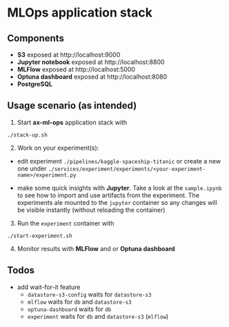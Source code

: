 # MLOps application stack

## Components

* **S3** exposed at http://localhost:9000
* **Jupyter notebook** exposed at http://localhost:8800
* **MLFlow** exposed at http://localhost:5000
* **Optuna dashboard** exposed at http://localhost:8080
* **PostgreSQL**


## Usage scenario (as intended)

1. Start **ax-ml-ops** application stack with
```
./stack-up.sh
```

2. Work on your experiment(s):

  * edit experiment `./pipelines/kaggle-spaceship-titanic` or create a new one under `./services/experiment/experiments/<your-experiment-name>/experiment.py`

  * make some quick insights with **Jupyter**. Take a look at the `sample.ipynb` to see how to import and use artifacts from the experiment. The experiments ale mounted to the `jupyter` container so any changes will be visible instantly (without reloading the container)

3. Run the `experiment` container with
```
./start-experiment.sh
```

4. Monitor results with **MLFlow** and or **Optuna dashboard**

## Todos
* add wait-for-it feature
    * `datastore-s3-config` waits for `datastore-s3`
    * `mlflow` waits for `db` and `datastore-s3`
    * `optuna-dashboard` waits for `db`
    * `experiment` waits for `db` and `datastore-s3` (`mlflow`)
